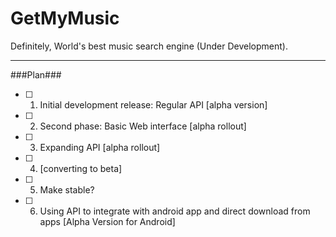 # GetMyMusic
Definitely, World's best music search engine (Under Development).

 - - - -
###Plan###
 - [ ] 1. Initial development release: Regular API [alpha version]
 - [ ] 2. Second phase: Basic Web interface [alpha rollout]
 - [ ] 3. Expanding API [alpha rollout]
 - [ ] 4. [converting to beta]
 - [ ] 5. Make stable? 
 - [ ] 6. Using API to integrate with android app and direct download from apps [Alpha Version for Android]
